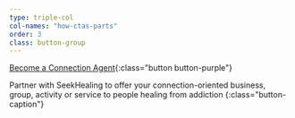```yaml
---
type: triple-col
col-names: "how-ctas-parts"
order: 3
class: button-group
---
```


[Become a Connection Agent](/connection-agents/){:class="button button-purple"}

Partner with SeekHealing to offer your connection-oriented business, group, activity or service to people healing from addiction
{:class="button-caption"}